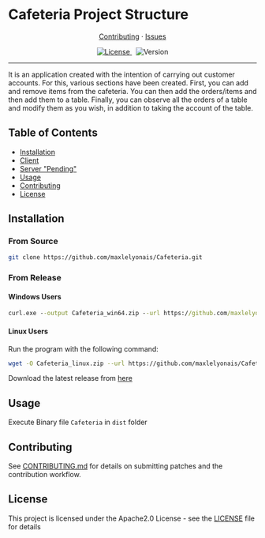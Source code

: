 # Cafeteria Project Structure

<p align="center">
    <a href="./CONTRIBUTING.md">Contributing</a>
    ·
    <a href="https://github.com/maxlelyonais/Cafeteria/issues">Issues</a>
</p>
<p align="center">
    <a href="https://opensource.org/licenses/Apache-2.0">
        <img src="https://img.shields.io/badge/License-Apache%202.0-blue.svg" alt="License" />
    </a>&nbsp;
    <a>
        <img src="https://img.shields.io/badge/version-0.1.0-brightgreen" alt="Version" />
    </a>
</p>
<hr>

It is an application created with the intention of carrying out customer accounts. For this, various sections have been created. First, you can add and remove items from the cafeteria. You can then add the orders/items and then add them to a table. Finally, you can observe all the orders of a table and modify them as you wish, in addition to taking the account of the table.

## Table of Contents

- [Installation](#installation)
- [Client](#client)
- [Server "Pending"](#server)
- [Usage](#usage)
- [Contributing](#contributing)
- [License](#license)


## Installation

### From Source

```bash
git clone https://github.com/maxlelyonais/Cafeteria.git
```

### From Release

#### Windows Users
```cmd
curl.exe --output Cafeteria_win64.zip --url https://github.com/maxlelyonais/Cafeteria/releases/download/$VERSION/Cafeteria_win64.zip
```
#### Linux Users
Run the program with the following command:
```bash
wget -O Cafeteria_linux.zip --url https://github.com/maxlelyonais/Cafeteria/releases/download/$VERSION/Cafeteria_linux.zip
```

Download the latest release from [here](https://github.com/ZhengLinLei/ftpmap/releases/)

## Usage

Execute Binary file `Cafeteria` in `dist` folder 

## Contributing

See [CONTRIBUTING.md](CONTRIBUTING.md) for details on submitting patches and the contribution workflow.


## License

This project is licensed under the Apache2.0 License - see the [LICENSE](LICENSE) file for details




